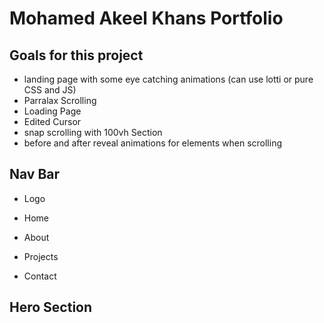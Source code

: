 # Mohamed Akeel Khans Portfolio

## Goals for this project
  - landing page with some eye catching animations (can use lotti or pure CSS and JS)
  - Parralax Scrolling 
  - Loading Page 
  - Edited Cursor 
  - snap scrolling with 100vh Section 
  - before and after reveal animations for elements when scrolling

## Nav Bar
  - Logo

  - Home
  - About
  - Projects
  - Contact 

## Hero Section